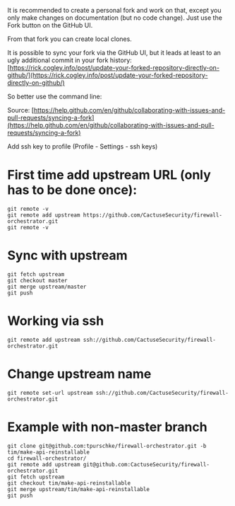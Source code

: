 It is recommended to create a personal fork and work on that, except you only make changes on documentation (but no code change). Just use the Fork button on the GitHub UI.

From that fork you can create local clones.

It is possible to sync your fork via the GitHub UI, but it leads at least to an ugly additional commit in your fork history:
[https://rick.cogley.info/post/update-your-forked-repository-directly-on-github/](https://rick.cogley.info/post/update-your-forked-repository-directly-on-github/)

So better use the command line:

Source: [https://help.github.com/en/github/collaborating-with-issues-and-pull-requests/syncing-a-fork](https://help.github.com/en/github/collaborating-with-issues-and-pull-requests/syncing-a-fork)

Add ssh key to profile (Profile - Settings - ssh keys)

# First time add upstream URL (only has to be done once): 

    git remote -v
    git remote add upstream https://github.com/CactuseSecurity/firewall-orchestrator.git
    git remote -v
    
# Sync with upstream 

    git fetch upstream
    git checkout master
    git merge upstream/master
    git push


# Working via ssh

    git remote add upstream ssh://github.com/CactuseSecurity/firewall-orchestrator.git
    
# Change upstream name

    git remote set-url upstream ssh://github.com/CactuseSecurity/firewall-orchestrator.git

# Example with non-master branch

    git clone git@github.com:tpurschke/firewall-orchestrator.git -b tim/make-api-reinstallable
    cd firewall-orchestrator/
    git remote add upstream git@github.com:CactuseSecurity/firewall-orchestrator.git
    git fetch upstream
    git checkout tim/make-api-reinstallable
    git merge upstream/tim/make-api-reinstallable
    git push
